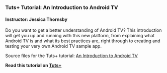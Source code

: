 ### Tuts+ Tutorial: An Introduction to Android TV

#### Instructor: Jessica Thornsby

Do you want to get a better understanding of Android TV? This introduction will get you up and running with this new platform, from explaining what Android TV is and what its best practices are, right through to creating and testing your very own Android TV sample app.

Source files for the Tuts+ tutorial: [An Introduction to Android TV](http://code.tutsplus.com/tutorials/an-introduction-to-android-tv--cms-23251)

**Read this tutorial on [Tuts+](https://code.tutsplus.com)**
